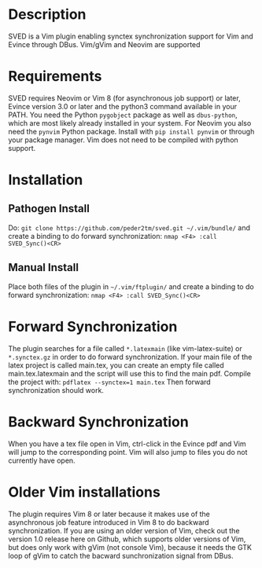 # Description
SVED is a Vim plugin enabling synctex synchronization
support for Vim and Evince through DBus.
Vim/gVim and Neovim are supported

# Requirements
SVED requires Neovim or Vim 8 (for asynchronous job support) 
or later, Evince version 3.0 or later and the python3
command available in your PATH.
You need the Python `pygobject` package as well as `dbus-python`, which are most likely already installed in your system.
For Neovim you also need the `pynvim` Python package. Install with `pip install pynvim` or through your package manager.
Vim does not need to be compiled with python support.

# Installation
## Pathogen Install
Do:
`git clone https://github.com/peder2tm/sved.git ~/.vim/bundle/`
and create a binding to do forward synchronization:
`nmap <F4> :call SVED_Sync()<CR>`

## Manual Install
Place both files of the plugin in `~/.vim/ftplugin/`
and create a binding to do forward synchronization:
`nmap <F4> :call SVED_Sync()<CR>`

# Forward Synchronization
The plugin searches for a file called `*.latexmain` (like vim-latex-suite) or
`*.synctex.gz` in order to do forward synchronization.  If your main file of the
latex project is called main.tex, you can create an empty file called
main.tex.latexmain and the script will use this to find the main pdf.  Compile
the project with: `pdflatex --synctex=1 main.tex`
Then forward synchronization should work.

# Backward Synchronization
When you have a tex file open in Vim, ctrl-click in the Evince pdf and Vim will
jump to the corresponding point. Vim will also jump to files you do not
currently have open.

# Older Vim installations
The plugin requires Vim 8 or later because it makes use of the asynchronous job
feature introduced in Vim 8 to do backward synchronization. If you are using an
older version of Vim, check out the version 1.0 release here on Github, which
supports older versions of Vim, but does only work with gVim (not console Vim),
because it needs the GTK loop of gVim to catch the bacward sunchronization
signal from DBus.
